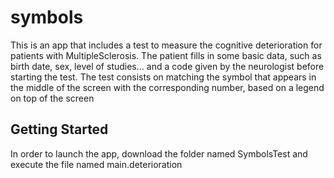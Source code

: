 # symbols

This is an app that includes a test to measure the cognitive deterioration for patients with MultipleSclerosis.
The patient fills in some basic data, such as birth date, sex, level of studies... and a code given by the neurologist before starting the test.
The test consists on matching the symbol that appears in the middle of the screen with the corresponding number, based on a legend on top of the screen

## Getting Started

In order to launch the app, download the folder named SymbolsTest and execute the file named main.deterioration
